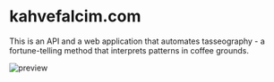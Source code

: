 # kahvefalcim.com

This is an API and a web application that automates tasseography - a fortune-telling method that interprets patterns in coffee grounds.

![preview](https://gitlab.com/sausagenoods/kahvefalcim.com/raw/master/misc/preview.png)

